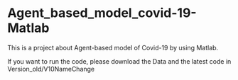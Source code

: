 # Agent_based_model_covid-19-Matlab
This is a project about Agent-based model of Covid-19 by using Matlab.

If you want to run the code, please download the Data and the latest code in Version_old/V10NameChange
